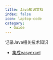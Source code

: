 ```yaml
---
title: Java知识文档
index: false
icon: laptop-code
category:
  - Guide
---
```


记录Java相关技术知识
<!-- more -->

- [集成easyexcel](集成easyexcel.md)
